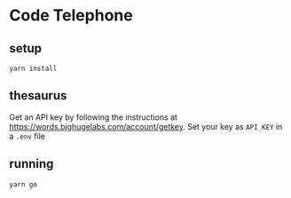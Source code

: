 # Code Telephone

## setup

`yarn install`

## thesaurus

Get an API key by following the instructions at https://words.bighugelabs.com/account/getkey.
Set your key as `API_KEY` in a `.env` file

## running

`yarn go`
